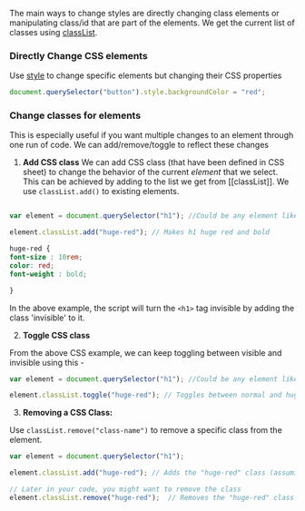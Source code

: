 The main ways to change styles are directly changing class elements or manipulating class/id that are part of the elements. We get the current list of classes using [classList](classList.md). 

### Directly Change CSS elements

Use [style](style.md) to change specific elements but changing their CSS properties
```js
document.querySelector("button").style.backgroundColor = "red";
```

### Change classes for elements

This is especially useful if you want multiple changes to an element through one run of code. We can add/remove/toggle to reflect these changes

1.  **Add CSS class**
We can add CSS class (that have been defined in CSS sheet) to change the behavior of the current *element* that we select. This can be achieved by adding to the list we get from [[classList]]. We use `classList.add()` to existing elements.

```js

var element = document.querySelector("h1"); //Could be any element like 'button'

element.classList.add("huge-red"); // Makes h1 huge red and bold

```

```css
huge-red {
font-size : 10rem;
color: red;
font-weight : bold;

}
```

In the above example, the script will turn the `<h1>` tag invisible by adding the class 'invisible' to it.

2. **Toggle CSS class**

From the above CSS example, we can keep toggling between visible and invisible using this - 
```js
var element = document.querySelector("h1"); //Could be any element like 'button'

element.classList.toggle("huge-red"); // Toggles between normal and huge-red
```

3. **Removing a CSS Class:**

 Use `classList.remove("class-name")` to remove a specific class from the element.

```js
var element = document.querySelector("h1"); 

element.classList.add("huge-red"); // Adds the "huge-red" class (assuming it wasn't there before)

// Later in your code, you might want to remove the class
element.classList.remove("huge-red");  // Removes the "huge-red" class

```

